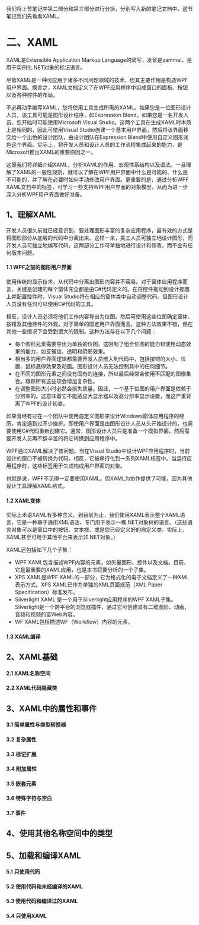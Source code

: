 我们将上节笔记中第二部分和第三部分进行分拆，分别写入新的笔记文档中。这节笔记我们先看看XAML。

# 二、XAML #

XAML是Extensible Application Markup Language的简写，发音是zammel。是用于实例化.NET对象的标记语言。

尽管XAML是一种可应用于诸多不同问题领域的技术，但其主要作用是构造WPF用户界面。换言之，XAML文档定义了在WPF应用程序中组成窗口的面板、按钮以及各种控件的布局。

不必再动手编写XAML，您将使用工具生成所需的XAML。如果您是一位图形设计人员，该工具可能是图形设计程序，如Expression Blend。如果您是一名开发人员，您开始时可能使用Microsoft Visual Studio。这两个工具在生成XAML时本质上是相同的，因此可使用Visual Studio创建一个基本用户界面，然后将该界面移交给一个出色的设计团队，由设计团队在Expression Blend中使用自定义图形润色这个界面。实际上，将开发人员和设计人员的工作流程集成起来的能力，是Microsoft推出XAML的重要原因之一。

这里我们将详细介绍XAML，分析XAML的作用、宏观体系结构以及语法。一旦理解了XAML的一般性规则，就可以了解在WPF用户界面中什么是可能的、什么是不可能的，并了解在必要时如何手动修改用户界面。更重要的是，通过分析WPF XAML文档中的标签，可学习一些支持WPF用户界面的对象模型，从而为进一步深入分析WPF用户界面做好准备。

## 1、理解XAML ##

开发人员很久前就已经意识到，要处理图形丰富的复杂应用程序，最有效的方式是将图形部分从底层的代码中分离出来。这样一来，美工人员可独立地设计图形，而开发人员可独立地编写代码。这两部分工作可单独地进行设计和修改，而不会有任何版本问题。

#### 1.1 WPF之前的图形用户界面

使用传统的显示技术，从代码中分离出图形内容并不容易。对于窗体应用程序而言，关键是创建的每个窗体完全都是由C#代码定义的。在将控件拖动到设计视图上并配置控件时，Visual Studio将在相应的窗体类中自动调整代码。但图形设计人员没有任何可以使用C#代码的工具。

相反，设计人员必须将他们工作内容导出为位图。然后可使用这些位图确定窗体、按钮及其他控件的外观。对于简单的固定用户界面而言，这种方法效果不错，但在其他一些情况下会受到很大的限制。这种方法存在以下几个问题：

* 每个图形元素需要导出为单独的位图。这限制了组合位图的能力和使用动态效果的能力，如反锯齿、透明和阴影效果。
* 相当多的用户界面逻辑都需要开发人员嵌入到代码中，包括按钮的大小、位置、鼠标悬停效果及动画。图形设计人员无法控制其中的任何细节。
* 在不同的图形元素之间没有固有的连接，所以最后经常会使用不匹配的图像集合。跟踪所有这些项会增加复杂性。
* 在调整图形大小时必然会损失质量。因此，一个基于位图的用户界面是依赖于分辨率的。这意味着它不能适应大显示器以及高分辨率显示设置，而这严重背离了WPF的设计初衷。

如果曾经有过在一个团队中使用自定义图形来设计Windows窗体应用程序的经历，肯定遇到过不少挫折。即使用户界面是由图形设计人员从头开始设计的，也需要使用C#代码重新创建它。通常，图形设计人员只是准备一个模拟界面，然后需要开发人员再不辞辛苦的将它转换到应用程序中。

WPF通过XAML解决了该问题。当在Visual Studio中设计WPF应用程序时，当前设计的窗口不被转换为代码。相反，它被串行化到一系列XAML标签中。当运行应用程序时，这些标签用于生成构成用户界面的对象。

也就是说，WPF不见得一定要使用XAML。但XAML为协作提供了可能，因为其他设计工具理解XAML格式。

#### 1.2 XAML变体

实际上术语XAML有多种含义。到目前为止，我们使用XAML表示整个XAML语言，它是一种基于通用XML语法、专门用于表示一棵.NET对象树的语言。（这些语言对象可以是窗口中的按钮、文本框、或是您已经定义好的自定义类。实际上，XAML甚至可用于其他平台来表示非.NET对象。）

XAML还包括如下几个子集：

* WPF XAML包含描述WPF内容的元素，如矢量图形、控件以及文档。目前，它是最重要的XAML应用，也是本书将要分析的一个子集。
* XPS XAML是WPF XAML的一部分，它为格式化的电子文档定义了一种XML表示方式。XPS XAML已作为单独的XML页面规范（XML Paper Specification）标准发布。
* Silverlight XAML 是一个用于Silverlight应用程序的WPF XAML子集。Silverlight是一个跨平台的浏览器插件，通过它可创建具有二维图形、动画、音频和视频的富Web内容。
* WF XAML包括描述WF（Workflow）内容的元素。

#### 1.3 XAML编译

## 2、XAML基础 ##

#### 2.1 XAML名称空间

#### 2.2 XAML代码隐藏类

## 3、XAML中的属性和事件 ##

#### 3.1 简单属性与类型转换器

#### 3.2 复杂属性

#### 3.3 标记扩展

#### 3.4 附加属性

#### 3.5 嵌套元素

#### 3.6 特殊字符与空白

#### 3.7 事件

## 4、使用其他名称空间中的类型 ##

## 5、加载和编译XAML ##

#### 5.1 只使用代码

#### 5.2 使用代码和未经编译的XAML

#### 5.3 使用代码和编译过的XAML

#### 5.4 只使用XAML

